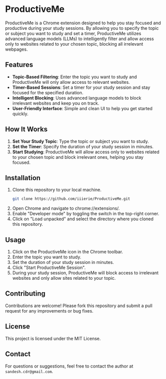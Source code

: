# ProductiveMe

ProductiveMe is a Chrome extension designed to help you stay focused and productive during your study sessions. By allowing you to specify the topic or subject you want to study and set a timer, ProductiveMe utilizes advanced language models (LLMs) to intelligently filter and allow access only to websites related to your chosen topic, blocking all irrelevant webpages.

## Features

- **Topic-Based Filtering**: Enter the topic you want to study and ProductiveMe will only allow access to relevant websites.
- **Timer-Based Sessions**: Set a timer for your study session and stay focused for the specified duration.
- **Intelligent Blocking**: Uses advanced language models to block irrelevant websites and keep you on track.
- **User-Friendly Interface**: Simple and clean UI to help you get started quickly.

## How It Works

1. **Set Your Study Topic**: Type the topic or subject you want to study.
2. **Set the Timer**: Specify the duration of your study session in minutes.
3. **Start Studying**: ProductiveMe will allow access only to websites related to your chosen topic and block irrelevant ones, helping you stay focused.

## Installation

1. Clone this repository to your local machine.
   ```sh
   git clone https://github.com/iiierie/ProductiveMe.git
   ```
2. Open Chrome and navigate to chrome://extensions/.
3. Enable "Developer mode" by toggling the switch in the top-right corner.
4. Click on "Load unpacked" and select the directory where you cloned this repository.

## Usage
1. Click on the ProductiveMe icon in the Chrome toolbar.
2. Enter the topic you want to study.
3. Set the duration of your study session in minutes.
4. Click "Start ProductiveMe Session".
5. During your study session, ProductiveMe will block access to irrelevant websites and only allow sites related to your topic.

## Contributing
Contributions are welcome! Please fork this repository and submit a pull request for any improvements or bug fixes.

## License
This project is licensed under the MIT License.

## Contact
For questions or suggestions, feel free to contact the author at `sandesh.cdr@gmail.com`.
